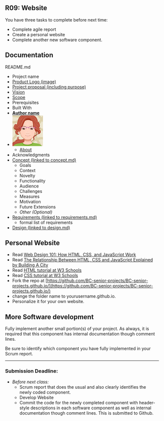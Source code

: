 ## R09: Website

You have three tasks to complete before next time:
- Complete agile report
- Create a personal website
- Complete another new software component.

## Documentation

README.md
- Project name
- [Product Logo (image)](r07-logo.md)
- [Project proposal (including purpose)](r01-project-concept.md)
- [Vision](r02-scope.md)
- [Scope](r02-scope.md)
- Prerequisites
- Built With
- **[Author name](r09-website.md)**
- ![Jan Avatar](jp-avatar-sm.png)
  - [About](r08-about.md)
- Acknowledgments
- [Concept (linked to concept.md)](r01-project-concept.md)
  - Goals
  - Context
  - Novelty
  - Functionality
  - Audience
  - Challenges
  - Measures
  - Motivation
  - Future Extensions
  - *Other (Optional)*
- [Requirements (linked to requirements.md)](r03-requirements.md)
  - formal list of requirements
- [Design (linked to design.md)](r05-design2.md)


## Personal Website

- Read [Web Design 101: How HTML, CSS, and JavaScript Work](https://blog.hubspot.com/marketing/web-design-html-css-javascript)
- Read [The Relationship Between HTML, CSS and JavaScript Explained by Building A City](https://blog.codeanalogies.com/2018/05/09/the-relationship-between-html-css-and-javascript-explained/)
- Read [HTML tutorial at W3 Schools](https://www.w3schools.com/html/default.asp)
- Read [CSS tutorial at W3 Schools](https://www.w3schools.com/css/default.asp)
- Fork the repo at [https://github.com/BC-senior-projects/BC-senior-projects.github.io/](https://github.com/BC-senior-projects/BC-senior-projects.github.io/)
- change the folder name to yourusername.github.io.
- Personalize it for your own website.

## More Software development

Fully implement another small portion(s) of your project. As always, it is required that this component has internal documentation though comment lines.

Be sure to identify which component you have fully implemented in your Scrum report.

---
### Submission Deadline:
- *Before next class:*
  - Scrum report that does the usual and also clearly identifies the newly coded component.
  - Develop Website
  - Commit the code for the newly completed component with header-style descriptions in each software component as well as internal documentation though comment lines. This is submitted to Github.

